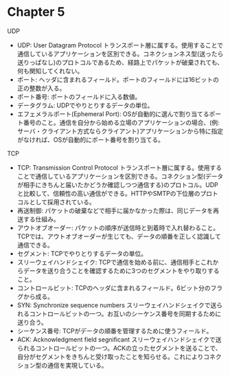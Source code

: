# Chapter 5

UDP
- UDP: User Datagram Protocol トランスポート層に属する。使用することで通信しているアプリケーションを区別できる。コネクションネス型(送ったら送りっぱなし)のプロトコルであるため、経路上でパケットが破棄されても、何も関知してくれない。
- ポート: ヘッダに含まれるフィールド。ポートのフィールドには16ビットの正の整数が入る。
- ポート番号: ポートのフィールドに入る数値。
- データグラム: UDPでやりとりするデータの単位。
- エフェメラルポート(Ephemeral Port): OSが自動的に選んで割り当てるポート番号のこと。通信を自分から始める立場のアプリケーションの場合、(例: サーバ・クライアント方式ならクライアント)アプリケーションから特に指定がなければ、OSが自動的にポート番号を割り当てる。

TCP
- TCP: Transmission Control Protocol トランスポート層に属する。使用することで通信しているアプリケーションを区別できる。コネクション型(データが相手にきちんと届いたかどうか確認しつつ通信する)のプロトコル。UDPと比較して、信頼性の高い通信ができる。HTTPやSMTPの下位層のプロトコルとして採用されている。
- 再送制御: パケットの破棄などで相手に届かなかった際は、同じデータを再送する仕組み。
- アウトオブオーダー: パケットの順序が送信時と到着時で入れ替わること。TCPでは、アウトオブオーダーが生じても、データの順番を正しく認識して通信できる。
- セグメント: TCPでやりとりするデータの単位。
- スリーウェイハンドシェイク: TCPで通信を始める前に、通信相手とこれからデータを送り合うことを確認するために3つのセグメントをやり取りすること。
- コントロールビット: TCPのヘッダに含まれるフィールド。6ビット分のフラグから成る。
- SYN: Synchronize sequence numbers スリーウェイハンドシェイクで送られるコントロールビットの一つ。お互いのシーケンス番号を同期するために送り合う。
- シーケンス番号: TCPがデータの順番を管理するために使うフィールド。
- ACK: Acknowledgment field segnificant スリーウェイハンドシェイクで送られるコントロールビットの一つ。ACKの立ったセグメントを送ることで、自分がセグメントをきちんと受け取ったことを知らせる。これによりコネクション型の通信を実現している。

